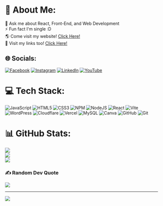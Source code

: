 # 💫 About Me:
💬 Ask me about React, Front-End, and Web Development<br>⚡ Fun fact I'm single :D<br> 🌎 Come visit my website! <a target="_blank" href="https://rezex.my.id">Click Here!<a/><br> 🔗 Visit my links too! <a target="_blank" href="https://links.xian.my.id">Click Here!</a>


## 🌐 Socials:
[![Facebook](https://img.shields.io/badge/Facebook-%231877F2.svg?logo=Facebook&logoColor=white)](https://facebook.com/rejaka.susanto) [![Instagram](https://img.shields.io/badge/Instagram-%23E4405F.svg?logo=Instagram&logoColor=white)](https://instagram.com/rejakasusanto) [![LinkedIn](https://img.shields.io/badge/LinkedIn-%230077B5.svg?logo=linkedin&logoColor=white)](https://linkedin.com/in/rejaka-abimanyu-susanto-6713482b6) [![YouTube](https://img.shields.io/badge/YouTube-%23FF0000.svg?logo=YouTube&logoColor=white)](https://youtube.com/@rezex-dev) 

# 💻 Tech Stack:
![JavaScript](https://img.shields.io/badge/javascript-%23323330.svg?style=flat&logo=javascript&logoColor=%23F7DF1E) ![HTML5](https://img.shields.io/badge/html5-%23E34F26.svg?style=flat&logo=html5&logoColor=white) ![CSS3](https://img.shields.io/badge/css3-%231572B6.svg?style=flat&logo=css3&logoColor=white) ![NPM](https://img.shields.io/badge/NPM-%23CB3837.svg?style=flat&logo=npm&logoColor=white) ![NodeJS](https://img.shields.io/badge/node.js-6DA55F?style=flat&logo=node.js&logoColor=white) ![React](https://img.shields.io/badge/react-%2320232a.svg?style=flat&logo=react&logoColor=%2361DAFB) ![Vite](https://img.shields.io/badge/vite-%23646CFF.svg?style=flat&logo=vite&logoColor=white) ![WordPress](https://img.shields.io/badge/WordPress-%23117AC9.svg?style=flat&logo=WordPress&logoColor=white) ![Cloudflare](https://img.shields.io/badge/Cloudflare-F38020?style=flat&logo=Cloudflare&logoColor=white) ![Vercel](https://img.shields.io/badge/vercel-%23000000.svg?style=flat&logo=vercel&logoColor=white) ![MySQL](https://img.shields.io/badge/mysql-4479A1.svg?style=flat&logo=mysql&logoColor=white) ![Canva](https://img.shields.io/badge/Canva-%2300C4CC.svg?style=flat&logo=Canva&logoColor=white) ![GitHub](https://img.shields.io/badge/github-%23121011.svg?style=flat&logo=github&logoColor=white) ![Git](https://img.shields.io/badge/git-%23F05033.svg?style=flat&logo=git&logoColor=white)
# 📊 GitHub Stats:
![](https://github-readme-stats.vercel.app/api?username=REZ3X&theme=dark&hide_border=false&include_all_commits=true&count_private=true)<br/>
![](https://github-readme-streak-stats.herokuapp.com/?user=REZ3X&theme=dark&hide_border=false)<br/>
![](https://github-readme-stats.vercel.app/api/top-langs/?username=REZ3X&theme=dark&hide_border=false&include_all_commits=true&count_private=true&layout=compact)

### ✍️ Random Dev Quote
![](https://quotes-github-readme.vercel.app/api?type=horizontal&theme=dark)

---
[![](https://visitcount.itsvg.in/api?id=REZ3X&icon=5&color=12)](https://visitcount.itsvg.in)

<!-- Proudly created with GPRM ( https://gprm.itsvg.in ) -->
